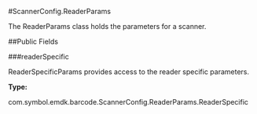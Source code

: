 #ScannerConfig.ReaderParams

The ReaderParams class holds the parameters for a
 scanner.



##Public Fields

###readerSpecific

ReaderSpecificParams provides access to the reader specific parameters.

**Type:**

com.symbol.emdk.barcode.ScannerConfig.ReaderParams.ReaderSpecific

